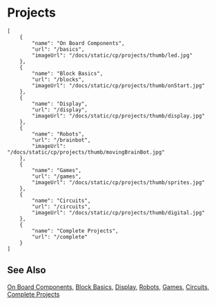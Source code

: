 # Projects

```codecard
[
    {
        "name": "On Board Components",
        "url": "/basics",
        "imageUrl": "/docs/static/cp/projects/thumb/led.jpg"
    },
    {
        "name": "Block Basics",
        "url": "/blocks",
        "imageUrl": "/docs/static/cp/projects/thumb/onStart.jpg"
    },
    {
        "name": "Display",
        "url": "/display",
        "imageUrl": "/docs/static/cp/projects/thumb/display.jpg"
    },
    {
        "name": "Robots",
        "url": "/brainbot",
        "imageUrl": "/docs/static/cp/projects/thumb/movingBrainBot.jpg"
    },
    {
        "name": "Games",
        "url": "/games",
        "imageUrl": "/docs/static/cp/projects/thumb/sprites.jpg"
    },
    {
        "name": "Circuits",
        "url": "/circuits",
        "imageUrl": "/docs/static/cp/projects/thumb/digital.jpg"
    },
    {
        "name": "Complete Projects",
        "url": "/complete"
    }
]
```

## See Also

[On Board Components](/basics),
[Block Basics](/blocks),
[Display](/display),
[Robots](/brainbot),
[Games](/games),
[Circuits](/circuits),
[Complete Projects](/complete)

